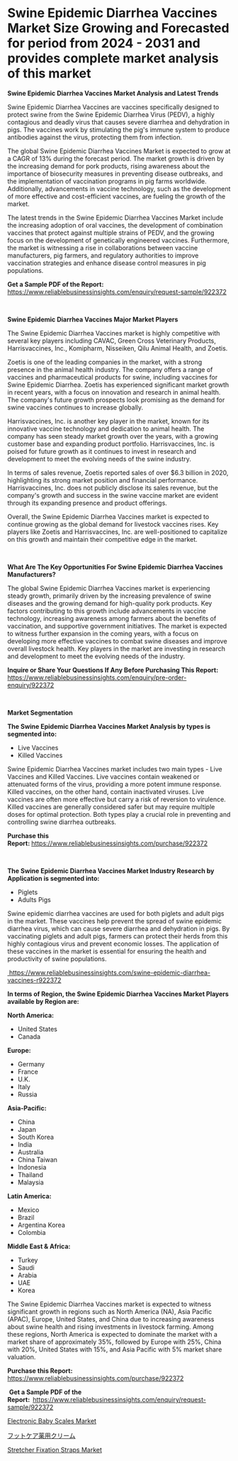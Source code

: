<p><h1>Swine Epidemic Diarrhea Vaccines Market Size Growing and Forecasted for period from 2024 - 2031 and provides complete market analysis of this market</h1></p><p><strong>Swine Epidemic Diarrhea Vaccines Market Analysis and Latest Trends</strong></p>
<p><p>Swine Epidemic Diarrhea Vaccines are vaccines specifically designed to protect swine from the Swine Epidemic Diarrhea Virus (PEDV), a highly contagious and deadly virus that causes severe diarrhea and dehydration in pigs. The vaccines work by stimulating the pig's immune system to produce antibodies against the virus, protecting them from infection.</p><p>The global Swine Epidemic Diarrhea Vaccines Market is expected to grow at a CAGR of 13% during the forecast period. The market growth is driven by the increasing demand for pork products, rising awareness about the importance of biosecurity measures in preventing disease outbreaks, and the implementation of vaccination programs in pig farms worldwide. Additionally, advancements in vaccine technology, such as the development of more effective and cost-efficient vaccines, are fueling the growth of the market.</p><p>The latest trends in the Swine Epidemic Diarrhea Vaccines Market include the increasing adoption of oral vaccines, the development of combination vaccines that protect against multiple strains of PEDV, and the growing focus on the development of genetically engineered vaccines. Furthermore, the market is witnessing a rise in collaborations between vaccine manufacturers, pig farmers, and regulatory authorities to improve vaccination strategies and enhance disease control measures in pig populations.</p></p>
<p><strong>Get a Sample PDF of the Report:&nbsp;</strong> <a href="https://www.reliablebusinessinsights.com/enquiry/request-sample/922372">https://www.reliablebusinessinsights.com/enquiry/request-sample/922372</a></p>
<p>&nbsp;</p>
<p><strong>Swine Epidemic Diarrhea Vaccines Major Market Players</strong></p>
<p><p>The Swine Epidemic Diarrhea Vaccines market is highly competitive with several key players including CAVAC, Green Cross Veterinary Products, Harrisvaccines, Inc., Komipharm, Nisseiken, Qilu Animal Health, and Zoetis. </p><p>Zoetis is one of the leading companies in the market, with a strong presence in the animal health industry. The company offers a range of vaccines and pharmaceutical products for swine, including vaccines for Swine Epidemic Diarrhea. Zoetis has experienced significant market growth in recent years, with a focus on innovation and research in animal health. The company's future growth prospects look promising as the demand for swine vaccines continues to increase globally.</p><p>Harrisvaccines, Inc. is another key player in the market, known for its innovative vaccine technology and dedication to animal health. The company has seen steady market growth over the years, with a growing customer base and expanding product portfolio. Harrisvaccines, Inc. is poised for future growth as it continues to invest in research and development to meet the evolving needs of the swine industry.</p><p>In terms of sales revenue, Zoetis reported sales of over $6.3 billion in 2020, highlighting its strong market position and financial performance. Harrisvaccines, Inc. does not publicly disclose its sales revenue, but the company's growth and success in the swine vaccine market are evident through its expanding presence and product offerings.</p><p>Overall, the Swine Epidemic Diarrhea Vaccines market is expected to continue growing as the global demand for livestock vaccines rises. Key players like Zoetis and Harrisvaccines, Inc. are well-positioned to capitalize on this growth and maintain their competitive edge in the market.</p></p>
<p>&nbsp;</p>
<p><strong>What Are The Key Opportunities For Swine Epidemic Diarrhea Vaccines Manufacturers?</strong></p>
<p><p>The global Swine Epidemic Diarrhea Vaccines market is experiencing steady growth, primarily driven by the increasing prevalence of swine diseases and the growing demand for high-quality pork products. Key factors contributing to this growth include advancements in vaccine technology, increasing awareness among farmers about the benefits of vaccination, and supportive government initiatives. The market is expected to witness further expansion in the coming years, with a focus on developing more effective vaccines to combat swine diseases and improve overall livestock health. Key players in the market are investing in research and development to meet the evolving needs of the industry.</p></p>
<p><strong>Inquire or Share Your Questions If Any Before Purchasing This Report:</strong> <a href="https://www.reliablebusinessinsights.com/enquiry/pre-order-enquiry/922372">https://www.reliablebusinessinsights.com/enquiry/pre-order-enquiry/922372</a></p>
<p>&nbsp;</p>
<p><strong>Market Segmentation</strong></p>
<p><strong>The Swine Epidemic Diarrhea Vaccines Market Analysis by types is segmented into:</strong></p>
<p><ul><li>Live Vaccines</li><li>Killed Vaccines</li></ul></p>
<p><p>Swine Epidemic Diarrhea Vaccines market includes two main types - Live Vaccines and Killed Vaccines. Live vaccines contain weakened or attenuated forms of the virus, providing a more potent immune response. Killed vaccines, on the other hand, contain inactivated viruses. Live vaccines are often more effective but carry a risk of reversion to virulence. Killed vaccines are generally considered safer but may require multiple doses for optimal protection. Both types play a crucial role in preventing and controlling swine diarrhea outbreaks.</p></p>
<p><strong>Purchase this Report:&nbsp;</strong><a href="https://www.reliablebusinessinsights.com/purchase/922372">https://www.reliablebusinessinsights.com/purchase/922372</a></p>
<p>&nbsp;</p>
<p><strong>The Swine Epidemic Diarrhea Vaccines Market Industry Research by Application is segmented into:</strong></p>
<p><ul><li>Piglets</li><li>Adults Pigs</li></ul></p>
<p><p>Swine epidemic diarrhea vaccines are used for both piglets and adult pigs in the market. These vaccines help prevent the spread of swine epidemic diarrhea virus, which can cause severe diarrhea and dehydration in pigs. By vaccinating piglets and adult pigs, farmers can protect their herds from this highly contagious virus and prevent economic losses. The application of these vaccines in the market is essential for ensuring the health and productivity of swine populations.</p></p>
<p><a href="https://www.reliablebusinessinsights.com/swine-epidemic-diarrhea-vaccines-r922372">&nbsp;https://www.reliablebusinessinsights.com/swine-epidemic-diarrhea-vaccines-r922372</a></p>
<p><strong>In terms of Region, the Swine Epidemic Diarrhea Vaccines Market Players available by Region are:</strong></p>
<p>
    <p> <strong> North America: </strong>
        <ul>
            <li>United States</li>
            <li>Canada</li>
        </ul>
        </p> 
    <p> <strong> Europe: </strong>
        <ul>
            <li>Germany</li>
            <li>France</li>
            <li>U.K.</li>
            <li>Italy</li>
            <li>Russia</li>
        </ul>
        </p> 
    <p> <strong> Asia-Pacific: </strong>
        <ul>
            <li>China</li>
            <li>Japan</li>
            <li>South Korea</li>
            <li>India</li>
            <li>Australia</li>
            <li>China Taiwan</li>
            <li>Indonesia</li>
            <li>Thailand</li>
            <li>Malaysia</li>
        </ul>
        </p> 
    <p> <strong> Latin America: </strong>
        <ul>
            <li>Mexico</li>
            <li>Brazil</li>
            <li>Argentina Korea</li>
            <li>Colombia</li>
        </ul>
        </p> 
    <p> <strong> Middle East & Africa: </strong>
        <ul>
            <li>Turkey</li>
            <li>Saudi</li>
            <li>Arabia</li>
            <li>UAE</li>
            <li>Korea</li>
        </ul>
    </p>
    </p>
<p><p>The Swine Epidemic Diarrhea Vaccines market is expected to witness significant growth in regions such as North America (NA), Asia Pacific (APAC), Europe, United States, and China due to increasing awareness about swine health and rising investments in livestock farming. Among these regions, North America is expected to dominate the market with a market share of approximately 35%, followed by Europe with 25%, China with 20%, United States with 15%, and Asia Pacific with 5% market share valuation.</p></p>
<p><strong>Purchase this Report: </strong><a href="https://www.reliablebusinessinsights.com/purchase/922372">https://www.reliablebusinessinsights.com/purchase/922372</a></p>
<p>&nbsp;<strong>Get a Sample PDF of the Report:&nbsp;&nbsp;</strong><a href="https://www.reliablebusinessinsights.com/enquiry/request-sample/922372">https://www.reliablebusinessinsights.com/enquiry/request-sample/922372</a></p>
<p><strong></strong></p>
<p><p><a href="https://github.com/yadanielu/Market-Research-Report-List-1/blob/main/electronic-baby-scales-market.md">Electronic Baby Scales Market</a></p><p><a href="https://github.com/DanykaKilback/Market-Research-Report-List-1/blob/main/5740953175291.md">フットケア薬用クリーム</a></p><p><a href="https://github.com/AnnChovey2023/Market-Research-Report-List-1/blob/main/stretcher-fixation-straps-market.md">Stretcher Fixation Straps Market</a></p></p>